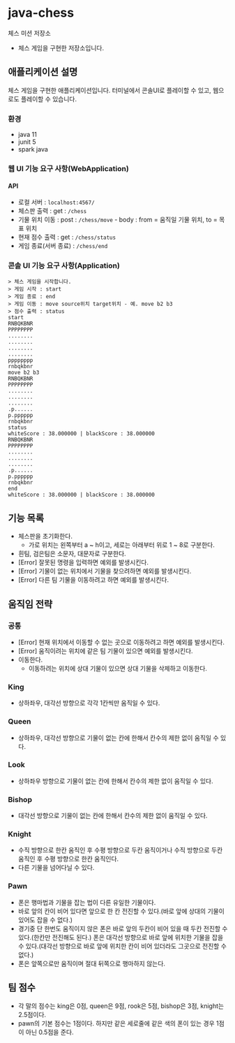 # java-chess

체스 미션 저장소
- 체스 게임을 구현한 저장소입니다.

## 애플리케이션 설명
체스 게임을 구현한 애플리케이션입니다.
터미널에서 콘솔UI로 플레이할 수 있고, 웹으로도 플레이할 수 있습니다.

### 환경
- java 11
- junit 5
- spark java

### 웹 UI 기능 요구 사항(WebApplication)

#### API

- 로컬 서버 : `localhost:4567/`
- 체스판 출력 : get : `/chess`
- 기물 위치 이동 : post : `/chess/move` - body : from = 움직일 기물 위치, to = 목표 위치
- 현재 점수 출력 : get : `/chess/status`
- 게임 종료(서버 종료) : `/chess/end`

### 콘솔 UI 기능 요구 사항(Application)
```text
> 체스 게임을 시작합니다.
> 게임 시작 : start
> 게임 종료 : end
> 게임 이동 : move source위치 target위치 - 예. move b2 b3
> 점수 출력 : status
start
RNBQKBNR
PPPPPPPP
........
........
........
........
pppppppp
rnbqkbnr
move b2 b3
RNBQKBNR
PPPPPPPP
........
........
........
.p......
p.pppppp
rnbqkbnr
status
whiteScore : 38.000000 | blackScore : 38.000000
RNBQKBNR
PPPPPPPP
........
........
........
.p......
p.pppppp
rnbqkbnr
end
whiteScore : 38.000000 | blackScore : 38.000000

```

## 기능 목록

- 체스판을 초기화한다.
  - 가로 위치는 왼쪽부터 a ~ h이고, 세로는 아래부터 위로 1 ~ 8로 구분한다.
- 흰팀, 검은팀은 소문자, 대문자로 구분한다.
- [Error] 잘못된 명령을 입력하면 예외를 발생시킨다.
- [Error] 기물이 없는 위치에서 기물을 찾으려하면 예외를 발생시킨다.
- [Error] 다른 팀 기물을 이동하려고 하면 예외를 발생시킨다.

## 움직임 전략

### 공통

- [Error] 현재 위치에서 이동할 수 없는 곳으로 이동하려고 하면 예외를 발생시킨다.
- [Error] 움직이려는 위치에 같은 팀 기물이 있으면 예외를 발생시킨다.
- 이동한다.
  - 이동하려는 위치에 상대 기물이 있으면 상대 기물을 삭제하고 이동한다.

### King

- 상하좌우, 대각선 방향으로 각각 1칸씩만 움직일 수 있다.

### Queen

- 상하좌우, 대각선 방향으로 기물이 없는 칸에 한해서 칸수의 제한 없이 움직일 수 있다.

### Look

- 상하좌우 방향으로 기물이 없는 칸에 한해서 칸수의 제한 없이 움직일 수 있다.

### Bishop

- 대각선 방향으로 기물이 없는 칸에 한해서 칸수의 제한 없이 움직일 수 있다.

### Knight

- 수직 방향으로 한칸 움직인 후 수평 방향으로 두칸 움직이거나 수직 방향으로 두칸 움직인 후 수평 방향으로 한칸 움직인다.
- 다른 기물을 넘어다닐 수 있다.

### Pawn

- 폰은 행마법과 기물을 잡는 법이 다른 유일한 기물이다.
- 바로 앞의 칸이 비어 있다면 앞으로 한 칸 전진할 수 있다.(바로 앞에 상대의 기물이 있어도 잡을 수 없다.)
- 경기중 단 한번도 움직이지 않은 폰은 바로 앞의 두칸이 비어 있을 때 두칸 전진할 수 있다.(한칸만 전진해도 된다.) 폰은 대각선 방향으로 바로 앞에 위치한 기물을 잡을 수 있다.(대각선 방향으로 바로 앞에
  위치한 칸이 비어 있더라도 그곳으로 전진할 수 없다.)
- 폰은 앞쪽으로만 움직이며 절대 뒤쪽으로 행마하지 않는다.

## 팀 점수

- 각 말의 점수는 king은 0점, queen은 9점, rook은 5점, bishop은 3점, knight는 2.5점이다.
- pawn의 기본 점수는 1점이다. 하지만 같은 세로줄에 같은 색의 폰이 있는 경우 1점이 아닌 0.5점을 준다.
